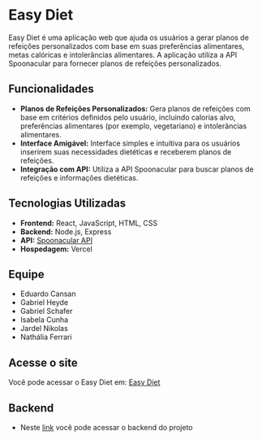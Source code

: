 # Easy Diet

Easy Diet é uma aplicação web que ajuda os usuários a gerar planos de refeições personalizados com base em suas preferências alimentares, metas calóricas e intolerâncias alimentares. A aplicação utiliza a API Spoonacular para fornecer planos de refeições personalizados.

## Funcionalidades

- **Planos de Refeições Personalizados:** Gera planos de refeições com base em critérios definidos pelo usuário, incluindo calorias alvo, preferências alimentares (por exemplo, vegetariano) e intolerâncias alimentares.
- **Interface Amigável:** Interface simples e intuitiva para os usuários inserirem suas necessidades dietéticas e receberem planos de refeições.
- **Integração com API:** Utiliza a API Spoonacular para buscar planos de refeições e informações dietéticas.

## Tecnologias Utilizadas

- **Frontend:** React, JavaScript, HTML, CSS
- **Backend:** Node.js, Express
- **API:** [Spoonacular API](https://spoonacular.com/food-api)
- **Hospedagem:** Vercel

## Equipe

- Eduardo Cansan
- Gabriel Heyde
- Gabriel Schafer
- Isabela Cunha
- Jardel Nikolas
- Nathália Ferrari


## Acesse o site
Você pode acessar o Easy Diet em: [Easy Diet](https://easydiet.vercel.app/)


## Backend
- Neste [link](https://github.com/isabelalimadacunha/easydiet-be) você pode acessar o backend do projeto
  
